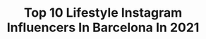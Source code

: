 ---
title: Top 10 Lifestyle Instagram Influencers In Barcelona In 2021
description: >-
  Find top lifestyle Instagram influencers in Barcelona in 2021. Most popular hashtags: #photooftheday #barcelona #love.
platform: Instagram
hits: 200
text_top: Discover the top-rated Instagram accounts on inBeat.
text_bottom: inBeat has 200 Instagram influencers like this in Barcelona, Spain for you to pitch.
profiles:
  - username: "mi.mundovegano"
    fullname: >-
      𝐌𝐢 𝐦𝐮𝐧𝐝𝐨 𝐯𝐞𝐠𝐚𝐧𝐨 ~ Yaiza
    bio: >-
      🌿 Veganizando corazones 👩🏼‍🌾 Cocina respetuosa y con amor 10% en @naturle_bio código "mimundovegano"
    location: "Spain"
    followers: 4699
    engagement: 761
    commentsToLikes: 0.281215
    id: ckapcpvjq4q150i782qhb4qjz
    verified: false
    hashtags: "#foodporn, #healthylifestyle, #losmartesvegan, #instagood"
  - username: "barbaraders"
    fullname: >-
      Barbaraders - Content Creator
    bio: >-
      ➳ BCN📍| COSTA BRAVA 🌊 | TARIFA ⚓️ ➳ barbaraderobles@hotmail.com ➳ Brand Ambassador ➳ Social Media Strategist ➳ Lifestyle | Fashion | Travel | Beauty
    location: "Spain"
    followers: 36435
    engagement: 175
    commentsToLikes: 0.361002
    id: ck0ubmkylexqb0i19fwg46n1w
    verified: false
    hashtags: "#photography, #fashionista, #streetstyle, #style"
  - username: "bella.como.camella"
    fullname: >-
      Amanda Marín Gutiérrez
    bio: >-
      BEAUTY // FASHION // LIFESTYLE 📍Barcelona 💌 Bella.como.camellaa@gmail.com More⬇️ https://bellacomocamella.wordpress.com/
    location: "Spain"
    followers: 8222
    engagement: 361
    commentsToLikes: 0.074438
    id: ck5ztja9l0is90i14dcvkw48q
    verified: false
    hashtags: "#ybb8ed, #flatlay, #hivencyawardses, #irohanaturemask"
  - username: "trendy_lover"
    fullname: >-
      Sara Martín
    bio: >-
      🌟 Always follow your dreams 📸 Fashion | Beauty | Lifestyle 📍 Barcelona 🌴 📲 Blog: www.trendy-lover.com 🛍 Mi ropa a la venta en @vinted 👇🏻
    location: "Spain"
    followers: 15061
    engagement: 300
    commentsToLikes: 0.100484
    id: ckaoxffm4d0wl0i78f7k6afkb
    verified: false
    hashtags: "#buenasvibras, #zarainspo, #goodnight, #magneticsl"
  - username: "mon_rovi"
    fullname: >-
      MON ROVI ✨ Hola amigooos!
    bio: >-
      Travel & Lifestyle 📍Barcelona - Madrid ✉️ mon@monrovi.net 🎥 YouTube: Mon Rovi
    location: "Spain"
    followers: 280311
    engagement: 158
    commentsToLikes: 0.025184
    id: ckap9mc33sqxl0i78x9yuilf0
    verified: false
    hashtags: "#rovitips, #guccigang, #tapfordetails, #jaumeplensa"
  - username: "ryelondon"
    fullname: >-
      Holly Wulff Petersen
    bio: >-
      photographer. chef. mama travel - lifestyle - food barcelona / london
    location: "Spain"
    followers: 27409
    engagement: 130
    commentsToLikes: 0.025549
    id: ck5capalhdv2r0i11a3q0hg4f
    verified: false
    hashtags: "#fromthearchives, #onthejournal"
  - username: "quemequitenloviajado_"
    fullname: >-
      ✨ⱭɾՕⱭ✨
    bio: >-
      🌍 ViajerA 🧳🙋🏽‍♀️ 🦦 Amante de los animales 🌳 Turismo responsable 📷 Fotos viajeras propias 📍 España 🇪🇸 Vlc & Cs
    location: "Spain"
    followers: 5632
    engagement: 1237
    commentsToLikes: 0.053618
    id: ck0vxbk3ky3es0i19zjmle3xt
    verified: false
    hashtags: "#madridmonumental, #murcia, #feliz, #moments"
  - username: "rubenromerodj"
    fullname: >-
      Rubén Romero
    bio: >-
      🔥 𝗖𝗘𝗢 - HASTA ABAJO 🔥 🍒𝗣𝗔𝗖𝗛𝗔 𝖫𝖠 𝖯𝖨𝖭𝖤𝖣𝖠🍒 🌍Eʟ Pᴀᴄʜᴀ ᴍᴀ́s ɢʀᴀɴᴅᴇ ᴅᴇʟ ᴍᴜɴᴅᴏ.🌎
    location: "Spain"
    followers: 10010
    engagement: 863
    commentsToLikes: 0.045323
    id: ck5cc7cy1gujn0i11oroeii9p
    verified: false
    hashtags: "#pioneer, #wisin, #downtownorlando, #ucf"
  - username: "diegobrabbit"
    fullname: >-
      Diego Antón
    bio: >-
      Zaragoza co!!! • @serluaskateboarding • @luceras_wax • @itsobdc • @303andgo •
    location: "Spain"
    followers: 13948
    engagement: 1215
    commentsToLikes: 0.025636
    id: ckap6r31vh2ko0i78x96xjxxh
    verified: false
    hashtags: "#skateboardingisfun, #zaragoza, #skateboard, #skate"
  - username: "alexsete__"
    fullname: >-
      𝑨𝑳𝑬𝑿   𝑼𝑴 🇹🇩
    bio: >-
      Menswear | Lifestyle | Fitness 📍Barcelona | Alba Iulia ✉️| Ƈontαct: ursete99@ցmαil.com Never duck your head win or lose
    location: "Spain"
    followers: 81699
    engagement: 204
    commentsToLikes: 0.074378
    id: ck8td1gtn1gka0j78ad20r1od
    verified: false
    hashtags: "#modahombre, #malefashion, #siksilk, #fashionmens"
---